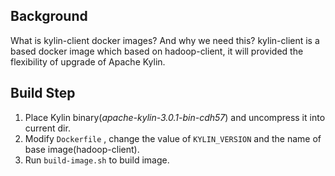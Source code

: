 ## Background
What is kylin-client docker images? And why we need this?
kylin-client is a based docker image which based on hadoop-client, it will provided the 
flexibility of upgrade of Apache Kylin.

## Build Step
1. Place Kylin binary(*apache-kylin-3.0.1-bin-cdh57*) and uncompress it into current dir.
2. Modify `Dockerfile` , change the value of `KYLIN_VERSION` and the name of base image(hadoop-client).
3. Run `build-image.sh` to build image.
